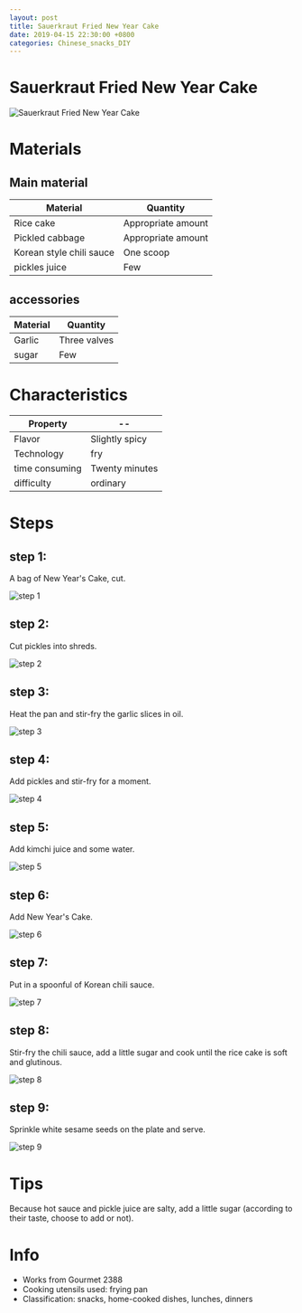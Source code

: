 ```yaml
---
layout: post
title: Sauerkraut Fried New Year Cake
date: 2019-04-15 22:30:00 +0800
categories: Chinese_snacks_DIY
---
```


# Sauerkraut Fried New Year Cake

![Sauerkraut Fried New Year Cake](/img/453329/453329.jpg)

# Materials


## Main material

Material|Quantity
--|--
Rice cake|Appropriate amount
Pickled cabbage|Appropriate amount
Korean style chili sauce|One scoop
pickles juice|Few

## accessories

Material|Quantity
--|--
Garlic|Three valves
sugar|Few

# Characteristics

Property|--
--|--
Flavor|Slightly spicy
Technology|fry
time consuming|Twenty minutes
difficulty|ordinary

# Steps

## step 1:

A bag of New Year's Cake, cut.

![step 1](/img/453329/1.jpg)

## step 2:

Cut pickles into shreds.

![step 2](/img/453329/2.jpg)

## step 3:

Heat the pan and stir-fry the garlic slices in oil.

![step 3](/img/453329/3.jpg)

## step 4:

Add pickles and stir-fry for a moment.

![step 4](/img/453329/4.jpg)

## step 5:

Add kimchi juice and some water.

![step 5](/img/453329/5.jpg)

## step 6:

Add New Year's Cake.

![step 6](/img/453329/6.jpg)

## step 7:

Put in a spoonful of Korean chili sauce.

![step 7](/img/453329/7.jpg)

## step 8:

Stir-fry the chili sauce, add a little sugar and cook until the rice cake is soft and glutinous.

![step 8](/img/453329/8.jpg)

## step 9:

Sprinkle white sesame seeds on the plate and serve.

![step 9](/img/453329/9.jpg)

# Tips

Because hot sauce and pickle juice are salty, add a little sugar (according to their taste, choose to add or not).

# Info

- Works from Gourmet 2388
- Cooking utensils used: frying pan
- Classification: snacks, home-cooked dishes, lunches, dinners
